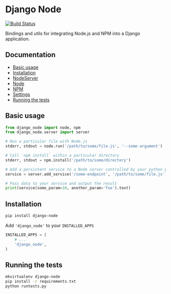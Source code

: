 Django Node
===========

[![Build Status](https://travis-ci.org/markfinger/django-node.svg?branch=master)](https://travis-ci.org/markfinger/django-node)

Bindings and utils for integrating Node.js and NPM into a Django application.

Documentation
-------------

- [Basic usage](#basic-usage)
- [Installation](#installation)
- [NodeServer](docs/node_server.md)
- [Node](docs/node.md)
- [NPM](docs/npm.md)
- [Settings](docs/settings.md)
- [Running the tests](#running-the-tests)


Basic usage
-----------

```python
from django_node import node, npm
from django_node.server import server

# Run a particular file with Node.js
stderr, stdout = node.run('/path/to/some/file.js', '--some-argument')

# Call `npm install` within a particular directory
stderr, stdout = npm.install('/path/to/some/directory')

# Add a persistent service to a Node server controlled by your python process
service = server.add_service('/some-endpoint', '/path/to/some/file.js')

# Pass data to your service and output the result
print(service(some_param=10, another_param='foo').text)
```


Installation
------------

```bash
pip install django-node
```

Add `'django_node'` to your `INSTALLED_APPS`

```python
INSTALLED_APPS = (
    # ...
    'django_node',
)
```


Running the tests
-----------------

```bash
mkvirtualenv django-node
pip install -r requirements.txt
python runtests.py
```
